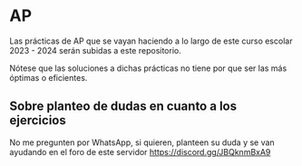 # AP
Las prácticas de AP que se vayan haciendo a lo largo de este curso escolar 2023 - 2024 serán subidas a este repositorio.

Nótese que las soluciones a dichas prácticas no tiene por que ser las más óptimas o eficientes.

## Sobre planteo de dudas en cuanto a los ejercicios

No me pregunten por WhatsApp, si quieren, planteen su duda y se van ayudando en el foro de este servidor https://discord.gg/JBQknmBxA9
